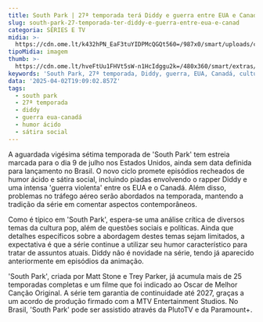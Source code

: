 ```yaml
---
title: South Park | 27ª temporada terá Diddy e guerra entre EUA e Canadá
slug: south-park-27-temporada-ter-diddy-e-guerra-entre-eua-e-canad
categoria: SÉRIES E TV
midia: >-
  https://cdn.ome.lt/k432hPN_EaF3tuYIDPMcQGQt560=/987x0/smart/uploads/conteudo/fotos/02_L2qUwna.jpg
tipoMidia: imagem
thumb: >-
  https://cdn.ome.lt/hveFtUu1FHVt5sW-n1HcIdggu2k=/480x360/smart/extras/conteudos/Captura_de_tela_2025-04-02_151404.png
keywords: 'South Park, 27ª temporada, Diddy, guerra, EUA, Canadá, cultura pop'
data: '2025-04-02T19:09:02.857Z'
tags:
  - south park
  - 27ª temporada
  - diddy
  - guerra eua-canadá
  - humor ácido
  - sátira social
---
```


A aguardada vigésima sétima temporada de 'South Park' tem estreia marcada para o dia 9 de julho nos Estados Unidos, ainda sem data definida para lançamento no Brasil. O novo ciclo promete episódios recheados de humor ácido e sátira social, incluindo piadas envolvendo o rapper Diddy e uma intensa 'guerra violenta' entre os EUA e o Canadá. Além disso, problemas no tráfego aéreo serão abordados na temporada, mantendo a tradição da série em comentar aspectos contemporâneos.

Como é típico em 'South Park', espera-se uma análise crítica de diversos temas da cultura pop, além de questões sociais e políticas. Ainda que detalhes específicos sobre a abordagem destes temas sejam limitados, a expectativa é que a série continue a utilizar seu humor característico para tratar de assuntos atuais. Diddy não é novidade na série, tendo já aparecido anteriormente em episódios da animação.

'South Park', criada por Matt Stone e Trey Parker, já acumula mais de 25 temporadas completas e um filme que foi indicado ao Oscar de Melhor Canção Original. A série tem garantia de continuidade até 2027, graças a um acordo de produção firmado com a MTV Entertainment Studios. No Brasil, 'South Park' pode ser assistido através da PlutoTV e da Paramount+.
